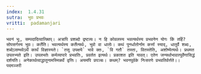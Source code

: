```yaml
---
index:  1.4.31
sutra:  भुवः प्रभवः
vritti:  padamanjari
---
```


	भवनं भूः, सम्पदादित्वात्क्विप्। अत्रापि प्रशब्दो द्रष्टव्यः। न हि कोवलस्य भवत्यर्थस्य प्रभवनेन योगः किं तर्हि? सोपसर्गस्य भुवः। कर्तेति। भवत्यर्थस्य कर्तेत्यर्थः, भुवो वा धातोः। कथं पुनर्धातोर्नाम कर्त्ता स्याद्, धातुर्वै शब्दः, शब्देऽसम्भवेऽर्थे कार्थं विज्ञास्यते। `तसु उपक्षये` भावे क्तः, `वि गतौ` तस्ता, वितस्तेति, अशोष्येत्यर्थः। प्रथमत उपलभ्यते इति। उपलभतेः कर्मव्यापारे प्रभवतिः, प्रवर्तत इत्यर्थः। प्रकाशत इति यावत्। एतेन जन्यर्थाभावात्पूर्वेणासिद्धं दर्शयति। अनेकार्थत्वाद्धातूनामस्मिन्नर्थे वृत्तिः। अयमपि प्रपञ्चः। कथम्? भवनपूर्वके निःसरणे प्रभवतिर्वर्त्तते।।
	पदमञ्जरी
